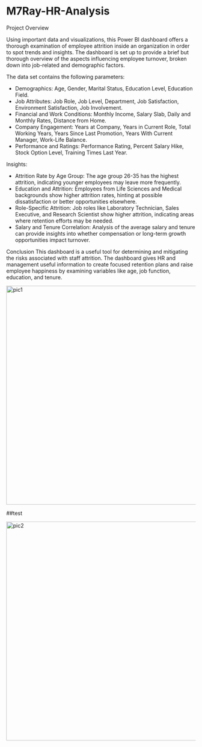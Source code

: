 # M7Ray-HR-Analysis

Project Overview

Using important data and visualizations, this Power BI dashboard offers a thorough examination of employee attrition inside an organization in order to spot trends and insights. The dashboard is set up to provide a brief but thorough overview of the aspects influencing employee turnover, broken down into job-related and demographic factors.

The data set contains the following parameters:

- Demographics: Age, Gender, Marital Status, Education Level, Education Field.
- Job Attributes: Job Role, Job Level, Department, Job Satisfaction, Environment Satisfaction, Job Involvement.
- Financial and Work Conditions: Monthly Income, Salary Slab, Daily and Monthly Rates, Distance from Home.
- Company Engagement: Years at Company, Years in Current Role, Total Working Years, Years Since Last Promotion, Years With Current Manager, Work-Life Balance.
- Performance and Ratings: Performance Rating, Percent Salary Hike, Stock Option Level, Training Times Last Year.

Insights:
- Attrition Rate by Age Group: The age group 26-35 has the highest attrition, indicating younger employees may leave more frequently.
- Education and Attrition: Employees from Life Sciences and Medical backgrounds show higher attrition rates, hinting at possible dissatisfaction or better opportunities elsewhere.
- Role-Specific Attrition: Job roles like Laboratory Technician, Sales Executive, and Research Scientist show higher attrition, indicating areas where retention efforts may be needed.
- Salary and Tenure Correlation: Analysis of the average salary and tenure can provide insights into whether compensation or long-term growth opportunities impact turnover.

Conclusion
This dashboard is a useful tool for determining and mitigating the risks associated with staff attrition. The dashboard gives HR and management useful information to create focused retention plans and raise employee happiness by examining variables like age, job function, education, and tenure.


<img width="581" alt="pic1" src="https://github.com/user-attachments/assets/1adb07f1-fa3c-444a-9e9f-8a137aafa3c1">

##test

<img width="581" alt="pic2" src="https://github.com/user-attachments/assets/e5cd5dad-ea46-4203-9965-74081a45eb0a">


#



#
